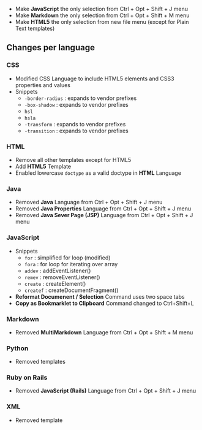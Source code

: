 
+ Make **JavaScript** the only selection from Ctrl + Opt + Shift + J menu
+ Make **Markdown** the only selection from Ctrl + Opt + Shift + M menu
+ Make **HTML5** the only selection from new file menu (except for Plain Text templates)

## Changes per language

### CSS

+ Modified CSS Language to include HTML5 elements and CSS3 properties and values
+ Snippets
  - `-border-radius` : expands to vendor prefixes
  - `-box-shadow` : expands to vendor prefixes
  - `hsl`
  - `hsla`
  - `-transform` : expands to vendor prefixes
  - `-transition` : expands to vendor prefixes

### HTML

+ Remove all other templates except for HTML5
+ Add **HTML5** Template
+ Enabled lowercase `doctype` as a valid doctype in **HTML** Language

### Java

+ Removed **Java** Language from Ctrl + Opt + Shift + J menu
+ Removed **Java Properties** Language from Ctrl + Opt + Shift + J menu
+ Removed **Java Sever Page (JSP)** Language from Ctrl + Opt + Shift + J menu

### JavaScript

+ Snippets
  - `for` : simplified for loop (modified)
  - `fora` : for loop for iterating over array
  - `addev` : addEventListener()
  - `remev` : removeEventListener()
  - `create` : createElement()
  - `createf` : createDocumentFragment()
+ **Reformat Documenent / Selection** Command uses two space tabs
+ **Copy as Bookmarklet to Clipboard** Command changed to Ctrl+Shift+L

### Markdown

+ Removed **MultiMarkdown** Language from Ctrl + Opt + Shift + M menu

### Python

+ Removed templates

### Ruby on Rails

+ Removed **JavaScript (Rails)** Language from Ctrl + Opt + Shift + J menu

### XML

+ Removed template